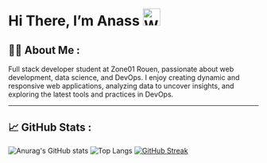  <h1 padding="10px 5px" > Hi There, I’m Anass <img src="https://raw.githubusercontent.com/Tarikul-Islam-Anik/Animated-Fluent-Emojis/master/Emojis/Hand%20gestures/Waving%20Hand.png" alt="Waving Hand" width="35" height="35" /> </h1> 

## 👨‍💻 About Me :

Full stack developer student at Zone01 Rouen, passionate about web development, data science, and DevOps. I enjoy creating dynamic and responsive web applications, analyzing data to uncover insights, and exploring the latest tools and practices in DevOps.

---

## 📈 GitHub Stats :

![Anurag's GitHub stats](https://github-readme-stats.vercel.app/api?username=Anasskm&show_icons=true&theme=neon&rank_icon=github)
![Top Langs](https://github-readme-stats.vercel.app/api/top-langs/?username=Anasskm&layout=compact&theme=neon) [![GitHub Streak](https://streak-stats.demolab.com/?user=Anasskm&theme=neon)](https://git.io/streak-stats)
